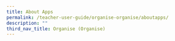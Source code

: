 ```yaml
---
title: About Apps
permalink: /teacher-user-guide/organise-organise/aboutapps/
description: ""
third_nav_title: Organise (Organise)
---
```

